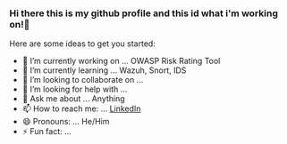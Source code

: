 ### Hi there this is my github profile and this id what i'm working on!👋


Here are some ideas to get you started:

- 🔭 I’m currently working on ... OWASP Risk Rating Tool
- 🌱 I’m currently learning ... Wazuh, Snort, IDS
- 👯 I’m looking to collaborate on ...
- 🤔 I’m looking for help with ...
- 💬 Ask me about ... Anything
- 📫 How to reach me: ... [LinkedIn](https://www.linkedin.com/in/muhammad-izzat-589311170/)
- 😄 Pronouns: ... He/Him
- ⚡ Fun fact: ...
